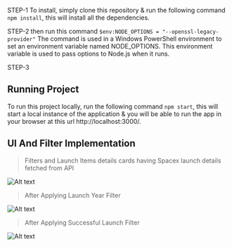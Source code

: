 STEP-1
To install, simply clone this repository & run the following command  `npm install`, this will install all the dependencies.

STEP-2
then run this command `$env:NODE_OPTIONS = "--openssl-legacy-provider"` The command  is used in a Windows PowerShell environment to set an environment variable named NODE_OPTIONS. This environment variable is used to pass options to Node.js  when it runs.

STEP-3
## Running Project
To run this project locally, run the following command  `npm start`, this will start a local instance of the application & you will be able to run the app in your browser at this url http://localhost:3000/.


## UI And Filter Implementation

>Filters and Launch Items details cards having Spacex launch details fetched from API

![Alt text](https://ik.imagekit.io/eudv8cramv/Screenshot__1270__MvCD0C3w26.png)

> After Applying Launch Year Filter

![Alt text](https://ik.imagekit.io/eudv8cramv/Screenshot__1271__wwcOOWXWmR.png)

> After Applying Successful Launch Filter

![Alt text](https://ik.imagekit.io/eudv8cramv/Screenshot__1272__IQT1rCmyt.png)

